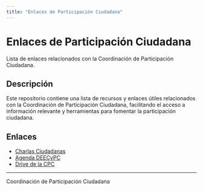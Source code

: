 ```yaml
---
title: "Enlaces de Participación Ciudadana"
---
```


# Enlaces de Participación Ciudadana

Lista de enlaces relacionados con la Coordinación de Participación Ciudadana.

## Descripción

Este repositorio contiene una lista de recursos y enlaces útiles relacionados con la Coordinación de Participación Ciudadana, facilitando el acceso a información relevante y herramientas para fomentar la participación ciudadana.

## Enlaces

- [Charlas Ciudadanas](https://docs.google.com/spreadsheets/d/1Xilnqb4jymMcy9n7cQfWbOgGbRSI3SWj/edit?usp=drive_link&ouid=109790356400439067107&rtpof=true&sd=true)
- [Agenda DEECyPC](https://docs.google.com/spreadsheets/d/1m9SYYWFKmIOMYNPLrkVDv59rTBDyCgTx/edit?pli=1&gid=2038687988#gid=2038687988)
- [Drive de la CPC](https://drive.google.com/drive/folders/1aiMqzN1EV5UAWi9Ss2jxhCnY9tcrWUrI)

---

Coordinación de Participación Ciudadana
